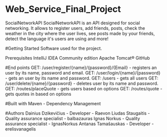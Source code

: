 # Web_Service_Final_Project
SocialNetworkAPI
SocialNetworkAPI is an API designed for social networking. It allows to register users, add friends, posts, check the weather in the city where the user lives, see posts made by your friends, detect the language it's users are using and more!

#Getting Started
Software used for the project.

Prerequisites
IntelliJ IDEA Community edition
Apache Tomcat®
GitHub

#End points
GET: /user/register/{name}/{password}/{Email} - registers an user by its name, password and email.
GET: /user/login/{name}/{password} - gets an user by its name and password.
GET: /users - gets all users
GET: /user/delete/{name}/{password} - deletes user by its name and password.
GET: /routes/placeQuote - gets users based on options
GET: /routes/quote - gets quotes in based on options


#Built with
Maven - Dependency Management

#Authors
Dainius Dzikevičius - Developer - Raevon
Liudas Staugaitis - Quality assurance specialist - balbazauras
Ignas Norkus - Quality assurance specialist - IgnasNorkus
Antanas Tamašauskas - Developer - erelisvanagelis
